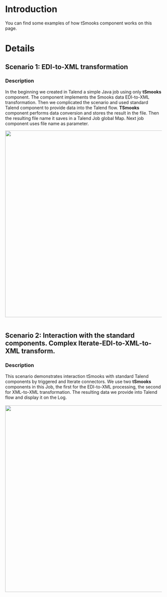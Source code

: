 <font size='4'>
<br>
</font>

# Introduction #

You can find some examples of how tSmooks component works on this page.

# Details #

## Scenario 1:  EDI-to-XML transformation ##

### Description ###

In the beginning we created in Talend a simple Java job using only **tSmooks** component. The component implements the Smooks data EDI-to-XML transformation.
Then we complicated the scenario and used standard Talend component to provide data into the Talend flow.
**TSmooks** component performs data conversion and stores the result in the file.  Then the resulting file name it saves in a Talend Job global Map. Next job component uses file name as parameter.


<a href='http://www.youtube.com/watch?feature=player_embedded&v=7hJBUUPRz3I' target='_blank'><img src='http://img.youtube.com/vi/7hJBUUPRz3I/0.jpg' width='956' height=600 /></a>
<br>
<br>

<h2>Scenario 2: Interaction with the standard components. Complex Iterate-EDI-to-XML-to-XML transform.</h2>

<h3>Description</h3>

This scenario demonstrates interaction  tSmooks with standard Talend components by triggered and Iterate connectors. We use two <b>tSmooks</b> components in this Job, the first for the EDI-to-XML processing, the second for XML-to-XML transformation. The resulting data we provide into Talend flow and display it on the Log.<br>
<br>
<a href='http://www.youtube.com/watch?feature=player_embedded&v=iqV1yfqPx-M' target='_blank'><img src='http://img.youtube.com/vi/iqV1yfqPx-M/0.jpg' width='956' height=600 /></a><br>
<br>
<br>